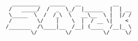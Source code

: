 <pre>
  _________   _____   __          __    
 /   _____/  /  _  \_/  |______  |  | __
 \_____  \  /  /_\  \   __\__  \ |  |/ /
 /        \/    |    \  |  / __ \|    < 
/_______  /\____|__  /__| (____  /__|_ \
        \/         \/          \/     \/
</pre>     
